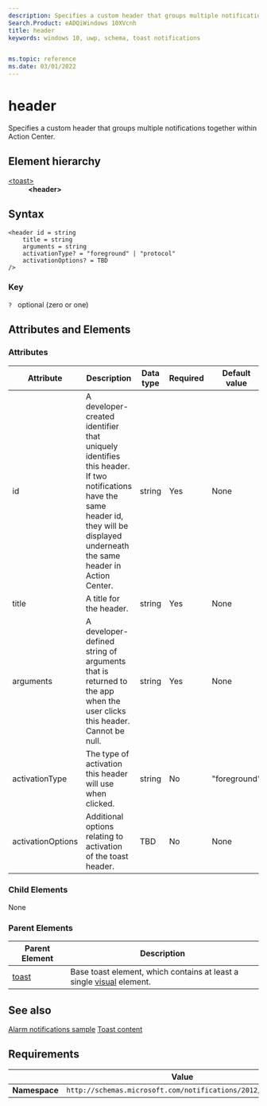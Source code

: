 ```yaml
---
description: Specifies a custom header that groups multiple notifications together within Action Center.
Search.Product: eADQiWindows 10XVcnh
title: header
keywords: windows 10, uwp, schema, toast notifications


ms.topic: reference
ms.date: 03/01/2022
---
```


# header

Specifies a custom header that groups multiple notifications together within Action Center.

## Element hierarchy

<dl>
<dt><a href="element-toast.md">&lt;toast&gt;</a></dt>
<dd><b>&lt;header&gt;</b></dd>
</dl>

## Syntax

``` syntax
<header id = string
    title = string
    arguments = string 
    activationType? = "foreground" | "protocol"
    activationOptions? = TBD
/>
```

### Key

`?`   optional (zero or one)

## Attributes and Elements


### Attributes

| Attribute | Description | Data type | Required | Default value |
|-----------|-------------|-----------|----------|---------------|
| id   | A developer-created identifier that uniquely identifies this header. If two notifications have the same header id, they will be displayed underneath the same header in Action Center. | string    | Yes      | None          |
| title      | A title for the header.  | string   | Yes      | None          |
| arguments | A developer-defined string of arguments that is returned to the app when the user clicks this header. Cannot be null. | string | Yes | None |
| activationType | The type of activation this header will use when clicked. | string | No | "foreground" |
| activationOptions | Additional options relating to activation of the toast header. | TBD | No | None |

### Child Elements

None

### Parent Elements

| Parent Element | Description |
|----------------|-------------|
| [toast](element-toast.md) | Base toast element, which contains at least a single [visual](element-visual.md) element. |


## See also

[Alarm notifications sample](/samples/browse/)
[Toast content](/windows/apps/design/shell/tiles-and-notifications/adaptive-interactive-toasts)

## Requirements

|          | Value |
|----------|--------------|
| **Namespace** | `http://schemas.microsoft.com/notifications/2012/toast.xsd` |

 

 
